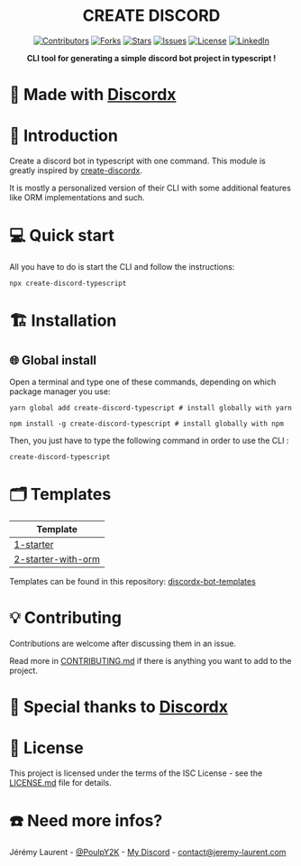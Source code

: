 <div>
    <h1 align="center">
        CREATE DISCORD
    </h1>
  <p align="center">
        <a href="https://github.com/PoulpY2K/create-discord-typescript/graphs/contributors"
          ><img
            src="https://img.shields.io/github/contributors/PoulpY2K/create-discord-typescript"
            alt="Contributors"
        /></a>
        <a href="https://github.com/PoulpY2K/create-discord-typescript/network/members"
          ><img
            src="https://img.shields.io/github/forks/PoulpY2K/create-discord-typescript"
            alt="Forks"
        /></a>
        <a href="https://github.com/PoulpY2K/create-discord-typescript/stargazers"
          ><img
            src="https://img.shields.io/github/stars/PoulpY2K/create-discord-typescript"
            alt="Stars"
        /></a>
        <a href="https://github.com/PoulpY2K/create-discord-typescript/issues"
          ><img
            src="https://img.shields.io/github/issues/PoulpY2K/create-discord-typescript"
            alt="Issues"
        /></a>
        <a href="https://github.com/PoulpY2K/create-discord-typescript/blob/main/LICENSE.md"
          ><img
            src="https://img.shields.io/github/license/PoulpY2K/create-discord-typescript"
            alt="License"
        /></a>
       <a href="https://www.linkedin.com/in/j%C3%A9r%C3%A9my-laurent-0986981b8/"
          ><img
            src="https://img.shields.io/badge/-LinkedIn-black?logo=linkedin&colorB=555"
            alt="LinkedIn"
        /></a>
  </p>
  <p align="center">
    <b> CLI tool for generating a simple discord bot project in typescript !</b>
  </p>
</div>

# 🔨 Made with [Discordx](https://github.com/discordx-ts/discordx/)

# 📖 Introduction

Create a discord bot in typescript with one command. This module is greatly inspired by [create-discordx](https://github.com/discordx-ts/discordx/tree/main/packages/create-discordx#readme).

It is mostly a personalized version of their CLI with some additional features like ORM implementations and such.

# 💻 Quick start

All you have to do is start the CLI and follow the instructions:

```SH
npx create-discord-typescript
```

# 🏗 Installation

## 🌐 Global install

Open a terminal and type one of these commands, depending on which package manager you use:

```SH
yarn global add create-discord-typescript # install globally with yarn
```

```SH
npm install -g create-discord-typescript # install globally with npm
```

Then, you just have to type the following command in order to use the CLI :

```SH
create-discord-typescript
```

# 🗂 Templates

| Template                                                                                              |
|-------------------------------------------------------------------------------------------------------|
| [1-starter](https://github.com/PoulpY2K/discordx-bot-templates/tree/main/1-starter)                   |
| [2-starter-with-orm](https://github.com/PoulpY2K/discordx-bot-templates/tree/main/2-starter-with-orm) |

Templates can be found in this repository: [discordx-bot-templates](https://github.com/PoulpY2K/discordx-bot-templates)

# 💡 Contributing

Contributions are welcome after discussing them in an issue.

Read more in [CONTRIBUTING.md](./CONTRIBUTING.md) if there is anything you want to add to the project.

# 💖 Special thanks to [Discordx](https://github.com/discordx-ts/discordx/)

# 📄 License

This project is licensed under the terms of the ISC License - see the [LICENSE.md](./LICENSE.md) file for details.

# ☎️ Need more infos?

 Jérémy Laurent - [@PoulpY2K](https://twitter.com/PoulpY2K) - [My Discord](https://discordapp.com/users/153168748461686785) - contact@jeremy-laurent.com
